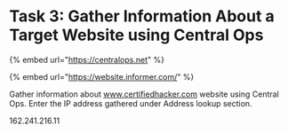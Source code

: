 # Task 3: Gather Information About a Target Website using Central Ops

{% embed url="https://centralops.net" %}

{% embed url="https://website.informer.com/" %}



Gather information about www.certifiedhacker.com website using Central Ops. Enter the IP address gathered under Address lookup section.&#x20;

162.241.216.11

